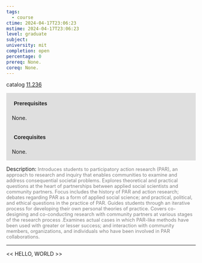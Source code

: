 ```yaml
---
tags:
  - course
ctime: 2024-04-17T23:06:23
mstime: 2024-04-17T23:06:23
level: graduate
subject: 
university: mit
completion: open
percentage: 0
prereq: None.
coreq: None.
---
```


catalog [11.236](http://student.mit.edu/catalog/m11b.html#11.236)

<span style="display: block; padding: 15px; background-color: rgb(100, 100, 100, 0.2);"><font id="m_prereq499_0" style="display: block; font-family: Arial, sans-serif; font-weight: bold; padding: 5px">Prerequisites</font><br><span id="prereq499_0">None.</span></span>
<span style="display: block; padding: 15px; background-color: rgb(100, 100, 100, 0.2);"><font id="m_coreq499_0" style="display: block; font-family: Arial, sans-serif; font-weight: bold; padding: 5px">Corequisites</font><br><span id="coreq499_0">None.</span></span>

<font style="">Description:</font>
<font style="color: grey; font-size: 0.8rem;">Introduces students to participatory action research (PAR), an approach to research and inquiry that enables communities to examine and address consequential societal problems. Explores theoretical and practical questions at the heart of partnerships between applied social scientists and community partners. Focus includes the history of PAR and action research; debates regarding PAR as a form of applied social science; and practical, political, and ethical questions in the practice of PAR. Guides students through an iterative process for developing their own personal theories of practice. Covers co-designing and co-conducting research with community partners at various stages of the research process .Examines actual cases in which PAR-like methods have been used with greater or lesser success; and interaction with community members, organizations, and individuals who have been involved in PAR collaborations.</font>



---

<< HELLO, WORLD >>
